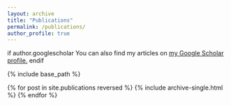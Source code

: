 ```yaml
---
layout: archive
title: "Publications"
permalink: /publications/
author_profile: true
---
```


if author.googlescholar
  You can also find my articles on <u><a href="{{author.googlescholar}}">my Google Scholar profile</a>.</u>
endif

{% include base_path %}

{% for post in site.publications reversed %}
  {% include archive-single.html %}
{% endfor %}
